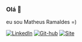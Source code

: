### Olá 👋 
eu sou Matheus Ramaldes =) 

[![LinkedIn](https://img.shields.io/badge/LinkedIn-0077B5?style=for-the-badge&logo=linkedin&logoColor=white)](https://www.linkedin.com/in/matheus-ramaldes) 
[![Git-hub](https://img.shields.io/badge/GitHub-100000?style=for-the-badge&logo=github&logoColor=white)](https://www.github.com/Ramald)
[![Site](https://img.shields.io/badge/website-000000?style=for-the-badge&logo=About.me&logoColor=white)](https://ramald.github.io/Ramald/)
